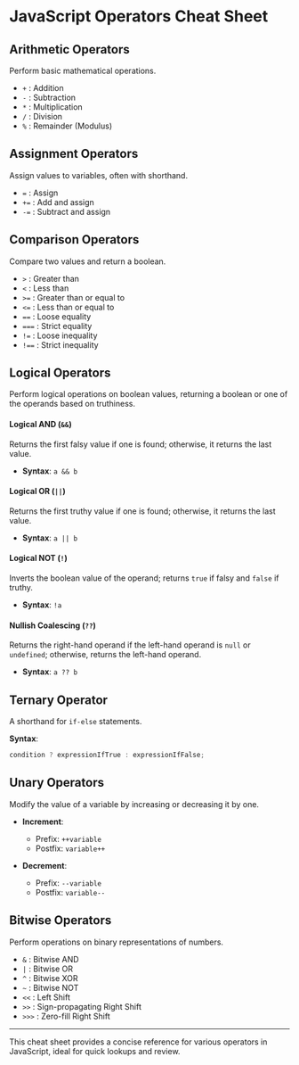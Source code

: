 # JavaScript Operators Cheat Sheet

## Arithmetic Operators
Perform basic mathematical operations.

- `+` : Addition
- `-` : Subtraction
- `*` : Multiplication
- `/` : Division
- `%` : Remainder (Modulus)

## Assignment Operators
Assign values to variables, often with shorthand.

- `=` : Assign
- `+=` : Add and assign
- `-=` : Subtract and assign

## Comparison Operators
Compare two values and return a boolean.

- `>` : Greater than
- `<` : Less than
- `>=` : Greater than or equal to
- `<=` : Less than or equal to
- `==` : Loose equality
- `===` : Strict equality
- `!=` : Loose inequality
- `!==` : Strict inequality

## Logical Operators
Perform logical operations on boolean values, returning a boolean or one of the operands based on truthiness.

#### Logical AND (`&&`)
Returns the first falsy value if one is found; otherwise, it returns the last value.
- **Syntax**: `a && b`

#### Logical OR (`||`)
Returns the first truthy value if one is found; otherwise, it returns the last value.
- **Syntax**: `a || b`

#### Logical NOT (`!`)
Inverts the boolean value of the operand; returns `true` if falsy and `false` if truthy.
- **Syntax**: `!a`

#### Nullish Coalescing (`??`)
Returns the right-hand operand if the left-hand operand is `null` or `undefined`; otherwise, returns the left-hand operand.
- **Syntax**: `a ?? b`

## Ternary Operator
A shorthand for `if-else` statements.

**Syntax**:
```javascript
condition ? expressionIfTrue : expressionIfFalse;
```

## Unary Operators
Modify the value of a variable by increasing or decreasing it by one.

- **Increment**:
  - Prefix: `++variable`
  - Postfix: `variable++`

- **Decrement**:
  - Prefix: `--variable`
  - Postfix: `variable--`

## Bitwise Operators
Perform operations on binary representations of numbers.

- `&` : Bitwise AND
- `|` : Bitwise OR
- `^` : Bitwise XOR
- `~` : Bitwise NOT
- `<<` : Left Shift
- `>>` : Sign-propagating Right Shift
- `>>>` : Zero-fill Right Shift

---

This cheat sheet provides a concise reference for various operators in JavaScript, ideal for quick lookups and review.